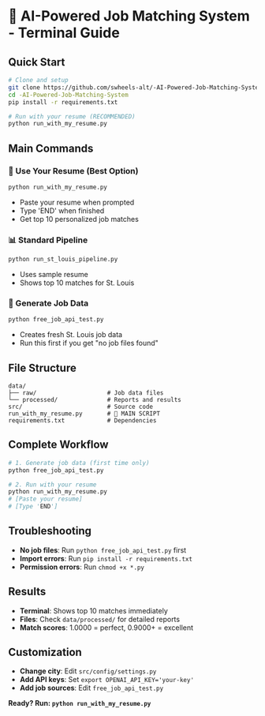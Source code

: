# 🚀 AI-Powered Job Matching System - Terminal Guide

## Quick Start

```bash
# Clone and setup
git clone https://github.com/swheels-alt/-AI-Powered-Job-Matching-System.git
cd -AI-Powered-Job-Matching-System
pip install -r requirements.txt

# Run with your resume (RECOMMENDED)
python run_with_my_resume.py
```

## Main Commands

### 🎯 Use Your Resume (Best Option)
```bash
python run_with_my_resume.py
```
- Paste your resume when prompted
- Type 'END' when finished
- Get top 10 personalized job matches

### 📊 Standard Pipeline
```bash
python run_st_louis_pipeline.py
```
- Uses sample resume
- Shows top 10 matches for St. Louis

### 🔄 Generate Job Data
```bash
python free_job_api_test.py
```
- Creates fresh St. Louis job data
- Run this first if you get "no job files found"

## File Structure
```
data/
├── raw/                    # Job data files
└── processed/              # Reports and results
src/                        # Source code
run_with_my_resume.py       # 🎯 MAIN SCRIPT
requirements.txt            # Dependencies
```

## Complete Workflow
```bash
# 1. Generate job data (first time only)
python free_job_api_test.py

# 2. Run with your resume
python run_with_my_resume.py
# [Paste your resume]
# [Type 'END']
```

## Troubleshooting
- **No job files**: Run `python free_job_api_test.py` first
- **Import errors**: Run `pip install -r requirements.txt`
- **Permission errors**: Run `chmod +x *.py`

## Results
- **Terminal**: Shows top 10 matches immediately
- **Files**: Check `data/processed/` for detailed reports
- **Match scores**: 1.0000 = perfect, 0.9000+ = excellent

## Customization
- **Change city**: Edit `src/config/settings.py`
- **Add API keys**: Set `export OPENAI_API_KEY='your-key'`
- **Add job sources**: Edit `free_job_api_test.py`

**Ready? Run: `python run_with_my_resume.py`** 